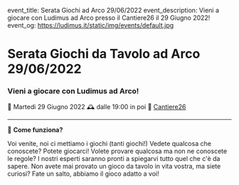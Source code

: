 event_title: Serata Giochi ad Arco 29/06/2022
event_description: Vieni a giocare con Ludimus ad Arco presso il Cantiere26 il 29 Giugno 2022!
event_og: https://ludimus.it/static/img/events/default.jpg

# Serata Giochi da Tavolo ad Arco 29/06/2022

### Vieni a giocare con Ludimus ad Arco!

📅 Martedi 29 Giugno 2022
🕰 dalle 19:00 in poi
📍 [Cantiere26](https://g.page/Cantiere26?share)

---

🎲 **Come funziona?**

Voi venite, noi ci mettiamo i giochi (tanti giochi!)
Vedete qualcosa che conoscete? Potete giocarci!
Volete provare qualcosa ma non ne conoscete le regole? I nostri esperti saranno pronti a spiegarvi tutto quel che c'è da sapere.
Non avete mai provato un gioco da tavolo in vita vostra, ma siete curiosi? Fate un salto, abbiamo il gioco adatto a voi!
